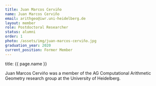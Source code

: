 ```yaml
---
title: Juan Marcos Cerviño
name: Juan Marcos Cerviño
email: arithgeo@iwr.uni-heidelberg.de
layout: member
role: Postdoctoral Researcher
status: alumni
order: 1
photo: /assets/img/juan-marcos-cerviño.jpg
graduation_year: 2020
current_position: Former Member
---
```



title: {{ page.name }}

Juan Marcos Cerviño was a member of the AG Computational Arithmetic Geometry research group at the University of Heidelberg.